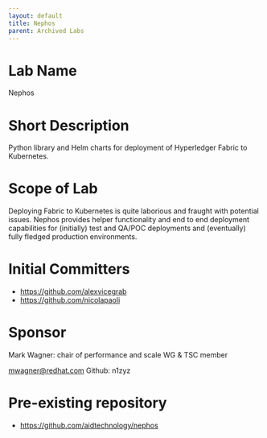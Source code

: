 ```yaml
---
layout: default
title: Nephos
parent: Archived Labs
---
```

# Lab Name
Nephos

# Short Description
Python library and Helm charts for deployment of Hyperledger Fabric to Kubernetes.

# Scope of Lab
Deploying Fabric to Kubernetes is quite laborious and fraught with potential issues. Nephos provides helper functionality and end to end deployment capabilities for (initially) test and QA/POC deployments and (eventually) fully fledged production environments. 

# Initial Committers
- https://github.com/alexvicegrab
- https://github.com/nicolapaoli

# Sponsor
Mark Wagner: chair of performance and scale WG & TSC member

mwagner@redhat.com
Github: n1zyz

# Pre-existing repository
- https://github.com/aidtechnology/nephos 

